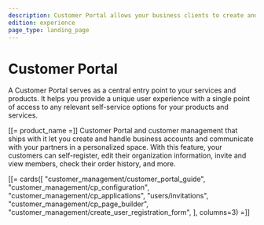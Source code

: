 ```yaml
---
description: Customer Portal allows your business clients to create and manage their company accounts.
edition: experience
page_type: landing_page
---
```


# Customer Portal

A Customer Portal serves as a central entry point to your services and products.
It helps you provide a unique user experience with a single point of access to any relevant self-service options for your products and services.

[[= product_name =]] Customer Portal and customer management that ships with it let you create and handle business accounts and communicate with your partners in a personalized space.
With this feature, your customers can self-register, edit their organization information, invite and view members, check their order history, and more.

[[= cards([
    "customer_management/customer_portal_guide",
    "customer_management/cp_configuration",
    "customer_management/cp_applications",
    "users/invitations",
    "customer_management/cp_page_builder",
    "customer_management/create_user_registration_form",
], columns=3) =]]